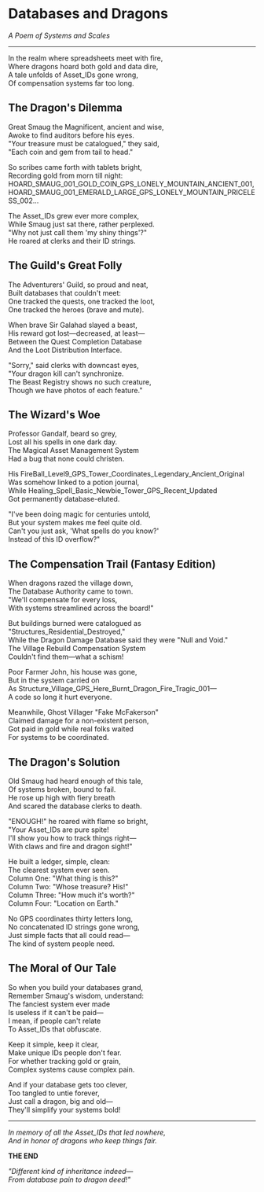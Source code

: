 # Databases and Dragons

*A Poem of Systems and Scales*

---

In the realm where spreadsheets meet with fire,  
Where dragons hoard both gold and data dire,  
A tale unfolds of Asset_IDs gone wrong,  
Of compensation systems far too long.

## The Dragon's Dilemma

Great Smaug the Magnificent, ancient and wise,  
Awoke to find auditors before his eyes.  
"Your treasure must be catalogued," they said,  
"Each coin and gem from tail to head."

So scribes came forth with tablets bright,  
Recording gold from morn till night:  
HOARD_SMAUG_001_GOLD_COIN_GPS_LONELY_MOUNTAIN_ANCIENT_001,  
HOARD_SMAUG_001_EMERALD_LARGE_GPS_LONELY_MOUNTAIN_PRICELESS_002...

The Asset_IDs grew ever more complex,  
While Smaug just sat there, rather perplexed.  
"Why not just call them 'my shiny things'?"  
He roared at clerks and their ID strings.

## The Guild's Great Folly

The Adventurers' Guild, so proud and neat,  
Built databases that couldn't meet:  
One tracked the quests, one tracked the loot,  
One tracked the heroes (brave and mute).

When brave Sir Galahad slayed a beast,  
His reward got lost—decreased, at least—  
Between the Quest Completion Database  
And the Loot Distribution Interface.

"Sorry," said clerks with downcast eyes,  
"Your dragon kill can't synchronize.  
The Beast Registry shows no such creature,  
Though we have photos of each feature."

## The Wizard's Woe

Professor Gandalf, beard so grey,  
Lost all his spells in one dark day.  
The Magical Asset Management System  
Had a bug that none could christen.

His FireBall_Level9_GPS_Tower_Coordinates_Legendary_Ancient_Original  
Was somehow linked to a potion journal,  
While Healing_Spell_Basic_Newbie_Tower_GPS_Recent_Updated  
Got permanently database-eluted.

"I've been doing magic for centuries untold,  
But your system makes me feel quite old.  
Can't you just ask, 'What spells do you know?'  
Instead of this ID overflow?"

## The Compensation Trail (Fantasy Edition)

When dragons razed the village down,  
The Database Authority came to town.  
"We'll compensate for every loss,  
With systems streamlined across the board!"

But buildings burned were catalogued as "Structures_Residential_Destroyed,"  
While the Dragon Damage Database said they were "Null and Void."  
The Village Rebuild Compensation System  
Couldn't find them—what a schism!

Poor Farmer John, his house was gone,  
But in the system carried on  
As Structure_Village_GPS_Here_Burnt_Dragon_Fire_Tragic_001—  
A code so long it hurt everyone.

Meanwhile, Ghost Villager "Fake McFakerson"  
Claimed damage for a non-existent person,  
Got paid in gold while real folks waited  
For systems to be coordinated.

## The Dragon's Solution

Old Smaug had heard enough of this tale,  
Of systems broken, bound to fail.  
He rose up high with fiery breath  
And scared the database clerks to death.

"ENOUGH!" he roared with flame so bright,  
"Your Asset_IDs are pure spite!  
I'll show you how to track things right—  
With claws and fire and dragon sight!"

He built a ledger, simple, clean:  
The clearest system ever seen.  
Column One: "What thing is this?"  
Column Two: "Whose treasure? His!"  
Column Three: "How much it's worth?"  
Column Four: "Location on Earth."

No GPS coordinates thirty letters long,  
No concatenated ID strings gone wrong,  
Just simple facts that all could read—  
The kind of system people need.

## The Moral of Our Tale

So when you build your databases grand,  
Remember Smaug's wisdom, understand:  
The fanciest system ever made  
Is useless if it can't be paid—  
I mean, if people can't relate  
To Asset_IDs that obfuscate.

Keep it simple, keep it clear,  
Make unique IDs people don't fear.  
For whether tracking gold or grain,  
Complex systems cause complex pain.

And if your database gets too clever,  
Too tangled to untie forever,  
Just call a dragon, big and old—  
They'll simplify your systems bold!

---

*In memory of all the Asset_IDs that led nowhere,  
And in honor of dragons who keep things fair.*

**THE END**

*"Different kind of inheritance indeed—  
From database pain to dragon deed!"*
